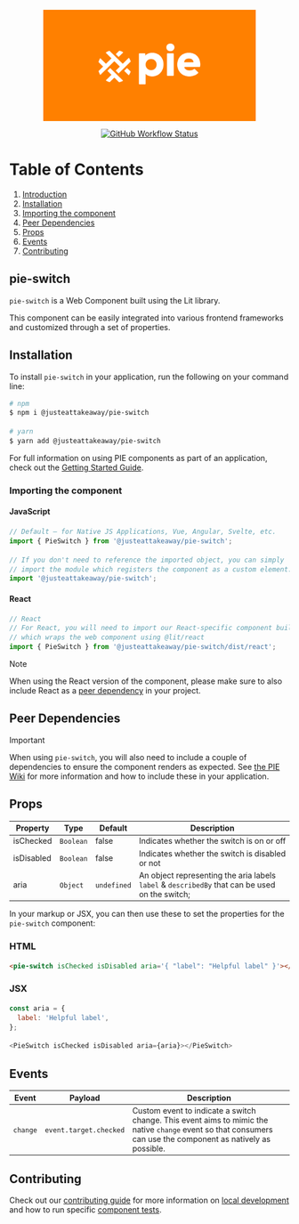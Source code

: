 <p align="center">
  <img align="center" src="../../../readme_image.png" height="200" alt="">
</p>

<p align="center">
  <a href="https://www.npmjs.com/@justeattakeaway/pie-switch">
    <img alt="GitHub Workflow Status" src="https://img.shields.io/npm/v/@justeattakeaway/pie-switch.svg">
  </a>
</p>

# Table of Contents

1. [Introduction](#pie-switch)
2. [Installation](#installation)
3. [Importing the component](#importing-the-component)
4. [Peer Dependencies](#peer-dependencies)
5. [Props](#props)
6. [Events](#Events)
7. [Contributing](#contributing)

## pie-switch

`pie-switch` is a Web Component built using the Lit library.

This component can be easily integrated into various frontend frameworks and customized through a set of properties.


## Installation

To install `pie-switch` in your application, run the following on your command line:

```bash
# npm
$ npm i @justeattakeaway/pie-switch

# yarn
$ yarn add @justeattakeaway/pie-switch
```

For full information on using PIE components as part of an application, check out the [Getting Started Guide](https://github.com/justeattakeaway/pie/wiki/Getting-started-with-PIE-Web-Components).


### Importing the component

#### JavaScript
```js
// Default – for Native JS Applications, Vue, Angular, Svelte, etc.
import { PieSwitch } from '@justeattakeaway/pie-switch';

// If you don't need to reference the imported object, you can simply
// import the module which registers the component as a custom element.
import '@justeattakeaway/pie-switch';
```

#### React
```js
// React
// For React, you will need to import our React-specific component build
// which wraps the web component using ​@lit/react
import { PieSwitch } from '@justeattakeaway/pie-switch/dist/react';
```

> [!NOTE]
> When using the React version of the component, please make sure to also
> include React as a [peer dependency](#peer-dependencies) in your project.


## Peer Dependencies

> [!IMPORTANT]
> When using `pie-switch`, you will also need to include a couple of dependencies to ensure the component renders as expected. See [the PIE Wiki](https://github.com/justeattakeaway/pie/wiki/Getting-started-with-PIE-Web-Components#expected-dependencies) for more information and how to include these in your application.


## Props

| Property | Type | Default | Description |
|---|---|---|---|
| isChecked | `Boolean` | false | Indicates whether the switch is on or off |
| isDisabled | `Boolean` | false | Indicates whether the switch is disabled or not |
| aria  | `Object`  | `undefined`  | An object representing the aria labels `label` & `describedBy` that can be used on the switch;

In your markup or JSX, you can then use these to set the properties for the `pie-switch` component:

### HTML
```html
<pie-switch isChecked isDisabled aria='{ "label": "Helpful label" }'></pie-switch>
```

### JSX
```js
const aria = {
  label: 'Helpful label',
};

<PieSwitch isChecked isDisabled aria={aria}></PieSwitch>
```

## Events

| Event | Payload | Description |
| --- | --- | --- |
| `change` | `event.target.checked` | Custom event to indicate a switch change. This event aims to mimic the native `change` event so that consumers can use the component as natively as possible. |

## Contributing

Check out our [contributing guide](https://github.com/justeattakeaway/pie/wiki/Contributing-Guide) for more information on [local development](https://github.com/justeattakeaway/pie/wiki/Contributing-Guide#local-development) and how to run specific [component tests](https://github.com/justeattakeaway/pie/wiki/Contributing-Guide#testing).
